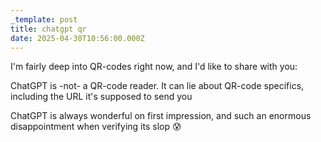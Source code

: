 ```yaml
---
_template: post
title: chatgpt qr
date: 2025-04-30T10:56:00.000Z
---
```

I'm fairly deep into QR-codes right now, and I'd like to share with you:

ChatGPT is -not- a QR-code reader. It can lie about QR-code specifics, including the URL it's supposed to send you

ChatGPT is always wonderful on first impression, and such an enormous disappointment when verifying its slop 😰
